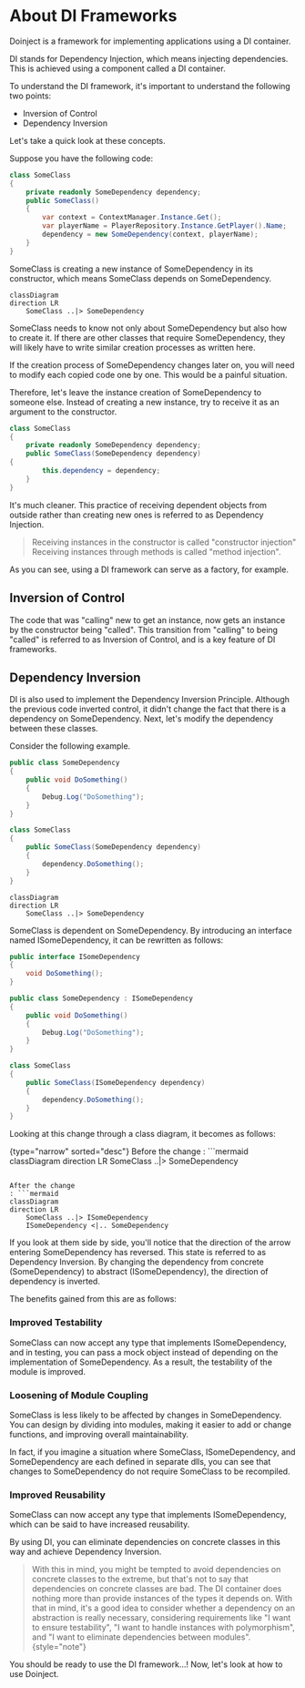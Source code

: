 # About DI Frameworks

Doinject is a framework for implementing applications using a DI container.

DI stands for Dependency Injection, which means injecting dependencies. This is achieved using a component called a DI container.

To understand the DI framework, it's important to understand the following two points:

* Inversion of Control
* Dependency Inversion

Let's take a quick look at these concepts.


Suppose you have the following code:

```C#
class SomeClass
{
    private readonly SomeDependency dependency;
    public SomeClass()
    {
        var context = ContextManager.Instance.Get();
        var playerName = PlayerRepository.Instance.GetPlayer().Name;
        dependency = new SomeDependency(context, playerName);
    }
}
```

SomeClass is creating a new instance of SomeDependency in its constructor, which means SomeClass depends on SomeDependency.

```mermaid
classDiagram
direction LR
    SomeClass ..|> SomeDependency
```

SomeClass needs to know not only about SomeDependency but also how to create it. If there are other classes that require SomeDependency, they will likely have to write similar creation processes as written here.

If the creation process of SomeDependency changes later on, you will need to modify each copied code one by one. This would be a painful situation.

Therefore, let's leave the instance creation of SomeDependency to someone else. Instead of creating a new instance, try to receive it as an argument to the constructor.

```C#
class SomeClass
{
    private readonly SomeDependency dependency;
    public SomeClass(SomeDependency dependency)
{
        this.dependency = dependency;
    }
}
```

It's much cleaner. This practice of receiving dependent objects from outside rather than creating new ones is referred to as Dependency Injection.

> Receiving instances in the constructor is called "constructor injection"
> Receiving instances through methods is called "method injection".

As you can see, using a DI framework can serve as a factory, for example.

## Inversion of Control

The code that was "calling" new to get an instance, now gets an instance by the constructor being "called". This transition from "calling" to being "called" is referred to as Inversion of Control, and is a key feature of DI frameworks.

## Dependency Inversion

DI is also used to implement the Dependency Inversion Principle. Although the previous code inverted control, it didn't change the fact that there is a dependency on SomeDependency. Next, let's modify the dependency between these classes.

Consider the following example.

```C#
public class SomeDependency
{
    public void DoSomething()
    {
        Debug.Log("DoSomething");
    }
} 

class SomeClass
{
    public SomeClass(SomeDependency dependency)
    {
        dependency.DoSomething();
    }
}
```

```mermaid
classDiagram
direction LR
    SomeClass ..|> SomeDependency
```

SomeClass is dependent on SomeDependency. By introducing an interface named ISomeDependency, it can be rewritten as follows:

```C#
public interface ISomeDependency
{
    void DoSomething();
} 

public class SomeDependency : ISomeDependency
{
    public void DoSomething()
    {
        Debug.Log("DoSomething");
    }
} 

class SomeClass
{
    public SomeClass(ISomeDependency dependency)
    {
        dependency.DoSomething();
    }
}
```

Looking at this change through a class diagram, it becomes as follows:

{type="narrow" sorted="desc"}
Before the change
: ```mermaid
classDiagram
direction LR
    SomeClass ..|> SomeDependency
```

After the change
: ```mermaid
classDiagram
direction LR
    SomeClass ..|> ISomeDependency
    ISomeDependency <|.. SomeDependency
```

If you look at them side by side, you'll notice that the direction of the arrow entering SomeDependency has reversed. This state is referred to as Dependency Inversion. By changing the dependency from concrete (SomeDependency) to abstract (ISomeDependency), the direction of dependency is inverted.

The benefits gained from this are as follows:

### Improved Testability

SomeClass can now accept any type that implements ISomeDependency, and in testing, you can pass a mock object instead of depending on the implementation of SomeDependency. As a result, the testability of the module is improved.

### Loosening of Module Coupling

SomeClass is less likely to be affected by changes in SomeDependency. You can design by dividing into modules, making it easier to add or change functions, and improving overall maintainability.

In fact, if you imagine a situation where SomeClass, ISomeDependency, and SomeDependency are each defined in separate dlls, you can see that changes to SomeDependency do not require SomeClass to be recompiled.

### Improved Reusability

SomeClass can now accept any type that implements ISomeDependency, which can be said to have increased reusability.

By using DI, you can eliminate dependencies on concrete classes in this way and achieve Dependency Inversion.

> With this in mind, you might be tempted to avoid dependencies on concrete classes to the extreme, but that's not to say that dependencies on concrete classes are bad. The DI container does nothing more than provide instances of the types it depends on. With that in mind, it's a good idea to consider whether a dependency on an abstraction is really necessary, considering requirements like "I want to ensure testability", "I want to handle instances with polymorphism", and "I want to eliminate dependencies between modules".
{style="note"}

You should be ready to use the DI framework...!
Now, let's look at how to use Doinject.